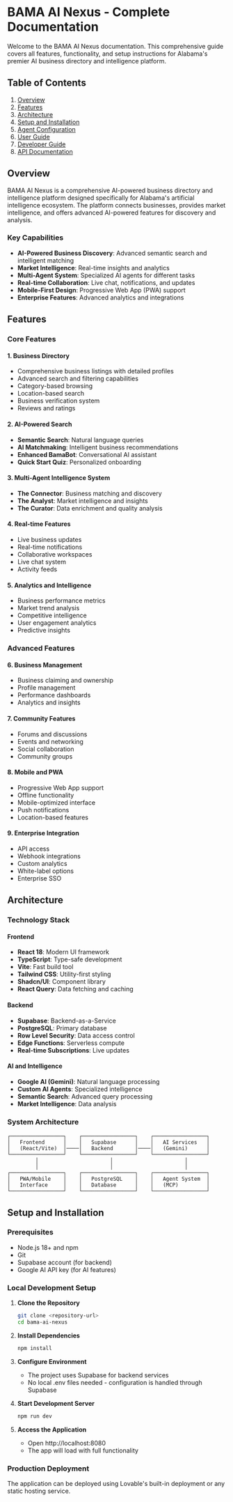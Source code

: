 
# BAMA AI Nexus - Complete Documentation

Welcome to the BAMA AI Nexus documentation. This comprehensive guide covers all features, functionality, and setup instructions for Alabama's premier AI business directory and intelligence platform.

## Table of Contents

1. [Overview](#overview)
2. [Features](#features)
3. [Architecture](#architecture)
4. [Setup and Installation](#setup-and-installation)
5. [Agent Configuration](#agent-configuration)
6. [User Guide](#user-guide)
7. [Developer Guide](#developer-guide)
8. [API Documentation](#api-documentation)

## Overview

BAMA AI Nexus is a comprehensive AI-powered business directory and intelligence platform designed specifically for Alabama's artificial intelligence ecosystem. The platform connects businesses, provides market intelligence, and offers advanced AI-powered features for discovery and analysis.

### Key Capabilities
- **AI-Powered Business Discovery**: Advanced semantic search and intelligent matching
- **Market Intelligence**: Real-time insights and analytics
- **Multi-Agent System**: Specialized AI agents for different tasks
- **Real-time Collaboration**: Live chat, notifications, and updates
- **Mobile-First Design**: Progressive Web App (PWA) support
- **Enterprise Features**: Advanced analytics and integrations

## Features

### Core Features

#### 1. Business Directory
- Comprehensive business listings with detailed profiles
- Advanced search and filtering capabilities
- Category-based browsing
- Location-based search
- Business verification system
- Reviews and ratings

#### 2. AI-Powered Search
- **Semantic Search**: Natural language queries
- **AI Matchmaking**: Intelligent business recommendations
- **Enhanced BamaBot**: Conversational AI assistant
- **Quick Start Quiz**: Personalized onboarding

#### 3. Multi-Agent Intelligence System
- **The Connector**: Business matching and discovery
- **The Analyst**: Market intelligence and insights
- **The Curator**: Data enrichment and quality analysis

#### 4. Real-time Features
- Live business updates
- Real-time notifications
- Collaborative workspaces
- Live chat system
- Activity feeds

#### 5. Analytics and Intelligence
- Business performance metrics
- Market trend analysis
- Competitive intelligence
- User engagement analytics
- Predictive insights

### Advanced Features

#### 6. Business Management
- Business claiming and ownership
- Profile management
- Performance dashboards
- Analytics and insights

#### 7. Community Features
- Forums and discussions
- Events and networking
- Social collaboration
- Community groups

#### 8. Mobile and PWA
- Progressive Web App support
- Offline functionality
- Mobile-optimized interface
- Push notifications
- Location-based features

#### 9. Enterprise Integration
- API access
- Webhook integrations
- Custom analytics
- White-label options
- Enterprise SSO

## Architecture

### Technology Stack

#### Frontend
- **React 18**: Modern UI framework
- **TypeScript**: Type-safe development
- **Vite**: Fast build tool
- **Tailwind CSS**: Utility-first styling
- **Shadcn/UI**: Component library
- **React Query**: Data fetching and caching

#### Backend
- **Supabase**: Backend-as-a-Service
- **PostgreSQL**: Primary database
- **Row Level Security**: Data access control
- **Edge Functions**: Serverless compute
- **Real-time Subscriptions**: Live updates

#### AI and Intelligence
- **Google AI (Gemini)**: Natural language processing
- **Custom AI Agents**: Specialized intelligence
- **Semantic Search**: Advanced query processing
- **Market Intelligence**: Data analysis

### System Architecture

```
┌─────────────────┐    ┌─────────────────┐    ┌─────────────────┐
│   Frontend      │    │   Supabase      │    │   AI Services   │
│   (React/Vite)  │────│   Backend       │────│   (Gemini)      │
└─────────────────┘    └─────────────────┘    └─────────────────┘
         │                       │                       │
         │                       │                       │
┌─────────────────┐    ┌─────────────────┐    ┌─────────────────┐
│   PWA/Mobile    │    │   PostgreSQL    │    │   Agent System  │
│   Interface     │    │   Database      │    │   (MCP)         │
└─────────────────┘    └─────────────────┘    └─────────────────┘
```

## Setup and Installation

### Prerequisites
- Node.js 18+ and npm
- Git
- Supabase account (for backend)
- Google AI API key (for AI features)

### Local Development Setup

1. **Clone the Repository**
   ```bash
   git clone <repository-url>
   cd bama-ai-nexus
   ```

2. **Install Dependencies**
   ```bash
   npm install
   ```

3. **Configure Environment**
   - The project uses Supabase for backend services
   - No local .env files needed - configuration is handled through Supabase

4. **Start Development Server**
   ```bash
   npm run dev
   ```

5. **Access the Application**
   - Open http://localhost:8080
   - The app will load with full functionality

### Production Deployment
The application can be deployed using Lovable's built-in deployment or any static hosting service.

